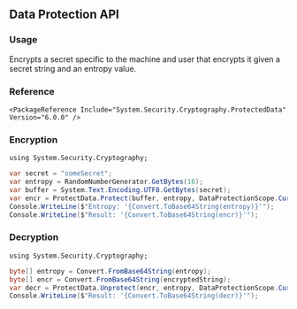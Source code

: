 ## Data Protection API

### Usage

Encrypts a secret specific to the machine and user that encrypts it given a secret string and an entropy value.

### Reference

`<PackageReference Include="System.Security.Cryptography.ProtectedData" Version="6.0.0" />`

### Encryption

`using System.Security.Cryptography;`

```csharp
var secret = "someSecret";
var entropy = RandomNumberGenerator.GetBytes(16);
var buffer = System.Text.Encoding.UTF8.GetBytes(secret);
var encr = ProtectData.Protect(buffer, entropy, DataProtectionScope.CurrentUser);
Console.WriteLine($"Entropy: '{Convert.ToBase64String(entropy)}'");
Console.WriteLine($"Result: '{Convert.ToBase64String(encr)}'");
```

### Decryption

`using System.Security.Cryptography;`

```csharp
byte[] entropy = Convert.FromBase64String(entropy);
byte[] encr = Convert.FromBase64String(encryptedString);
var decr = ProtectData.Unprotect(encr, entropy, DataProtectionScope.CurrentUser);
Console.WriteLine($"Result: '{Convert.ToBase64String(decr)}'");
```
